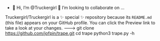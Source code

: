 - 👋 Hi, I’m @Truckergirl
 💞️ I’m looking to collaborate on ...





Truckergirl/Truckergirl is a ✨ special ✨ repository because its `README.md` (this file) appears on your GitHub profile.
You can click the Preview link to take a look at your changes.
--->
git clone https://github.com/jofpin/trape.git
cd trape
python3 trape.py -h
 
